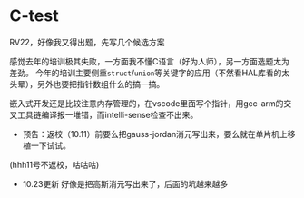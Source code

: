 # C-test
RV22，好像我又得出题，先写几个候选方案

感觉去年的培训极其失败，一方面我不懂C语言（好为人师），另一方面选题太为差劲。
今年的培训主要侧重`struct`/`union`等关键字的应用（不然看HAL库看的太头晕），另外也要把指针数组什么的搞一搞。

嵌入式开发还是比较注意内存管理的，在vscode里面写个指针，用gcc-arm的交叉工具链编译报一堆错，而intelli-sense检查不出来。

- 预告：返校（10.11）前要么把gauss-jordan消元写出来，要么就在单片机上移植一下试试。

(hhh11号不返校，咕咕咕)
- 10.23更新 好像是把高斯消元写出来了，后面的坑越来越多

